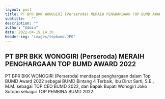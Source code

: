 ```yaml
---
layout: post
title: PT BPR BKK WONOGIRI (Perseroda) MERAIH PENGHARGAAN TOP BUMD AWARD 2022
subtitle:   ""
description: ""
author: "Admin"
date: 2022-04-19 14.30
header-img: "images/topbumd.JPG"
---
```



## PT BPR BKK WONOGIRI (Perseroda) MERAIH PENGHARGAAN TOP BUMD AWARD 2022

PT BPR BKK WONOGIRI (Perseroda) mendapat penghargaan dalam Top BUMD Award 2022 sebagai BUMD Bintang 4 Terbaik, Ibu Dirut Sarti, S.E., M.M. sebagai TOP CEO BUMD 2022, dan Bapak Bupati Wonogiri Joko Sutopo sebagai TOP PEMBINA BUMD 2022.

<img src="/images/topbumd1.JPGG" class="img-responsive img-centered" alt="">

